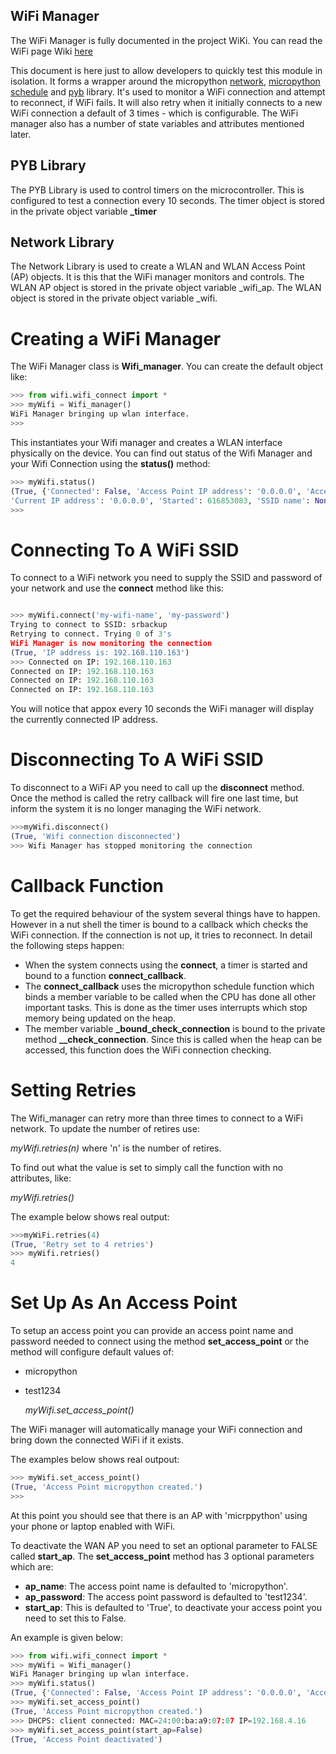 ## WiFi Manager
The WiFi Manager is fully documented in the project WiKi. 
You can read the WiFi page Wiki [here](https://github.com/SamsungResearchUK-IoT-Meetup/projects/wiki/WiFi)

This document is here just to allow developers to quickly test this module in isolation. It forms a wrapper around the micropython
[network](http://docs.micropython.org/en/latest/library/network.html), [micropython schedule](http://docs.micropython.org/en/latest/library/micropython.html) and [pyb](http://docs.micropython.org/en/latest/library/pyb.html) library. It's used to monitor a WiFi connection and attempt to reconnect, if WiFi fails.
It will also retry when it initially connects to a new WiFi connection a default of 3 times - which is configurable. The WiFi manager also has a number of state variables and attributes mentioned later.

## PYB Library
The PYB Library is used to control timers on the microcontroller. This is configured to test a connection every 10 seconds. The timer object is stored in the
private object variable **_timer**

## Network Library
The Network Library is used to create a WLAN and WLAN Access Point (AP) objects. It is this that the WiFi manager monitors and controls. 
The WLAN AP object is stored in the private object variable _wifi_ap.
The WLAN object is stored in the private object variable _wifi.

# Creating a WiFi Manager
The WiFi Manager class is **Wifi_manager**. You can create the default object like:

```python
>>> from wifi.wifi_connect import *
>>> myWifi = Wifi_manager()
WiFi Manager bringing up wlan interface.
>>>

```

This instantiates your Wifi manager and creates a WLAN interface physically on the device.
You can find out status of the Wifi Manager and your Wifi Connection using the **status()** method:

```python
>>> myWifi.status()
(True, {'Connected': False, 'Access Point IP address': '0.0.0.0', 'Access Point Password': None, 'Access Point Name': None, 'Retries': 3, 
'Current IP address': '0.0.0.0', 'Started': 616853083, 'SSID name': None, 'Active monitor': False, 'Password': None, 'Access Point Connected': False})
>>>
```

# Connecting To A WiFi SSID
To connect to a WiFi network you need to supply the SSID and password of your network and use the **connect** method like this:

```python

>>> myWifi.connect('my-wifi-name', 'my-password')
Trying to connect to SSID: srbackup
Retrying to connect. Trying 0 of 3's
WiFi Manager is now monitoring the connection
(True, 'IP address is: 192.168.110.163')
>>> Connected on IP: 192.168.110.163
Connected on IP: 192.168.110.163
Connected on IP: 192.168.110.163
Connected on IP: 192.168.110.163

```
You will notice that appox every 10 seconds the WiFi manager will display the currently connected IP address.

# Disconnecting To A WiFi SSID
To disconnect to a WiFi AP you need to call up the **disconnect** method. Once the method is called the retry callback will fire one last time, but inform
the system it is no longer managing the WiFi network.

```python
>>>myWifi.disconnect()
(True, 'Wifi connection disconnected')
>>> Wifi Manager has stopped monitoring the connection

```

# Callback Function
To get the required behaviour of the system several things have to happen. However in a nut shell the timer is bound to a callback which checks the WiFi 
connection. If the connection is not up, it tries to reconnect. In detail the following steps happen:

- When the system connects using the **connect**, a timer is started and bound to a function **connect_callback**.
- The **connect_callback** uses the micropython schedule function which binds a member variable to be called when the CPU has done all other important tasks. This is done as the timer uses interrupts which stop memory being updated on the heap.
- The member variable **_bound_check_connection** is bound to the private method **__check_connection**. Since this is called when the heap can be accessed, this function does the WiFi connection checking.


# Setting Retries
The Wifi_manager can retry more than three times to connect to a WiFi network. To update the number of retires use:

   *myWifi.retries(n)* where 'n' is the number of retires.
   
To find out what the value is set to simply call the function with no attributes, like:

   *myWifi.retries()*
   
The example below shows real output:

```python
>>>myWiFi.retries(4)
(True, 'Retry set to 4 retries')
>>> myWifi.retries()
4
```


# Set Up As An Access Point
To setup an access point you can provide an access point name and password needed to connect using the method  **set_access_point** or the method will configure 
default values of:
- micropython
- test1234

   *myWifi.set_access_point()*
   
The WiFi manager will automatically manage your WiFi connection and bring down the connected WiFi if it exists.

The examples below shows real outpout:

```python
>>> myWifi.set_access_point()
(True, 'Access Point micropython created.')
>>> 
```

At this point you should see that there is an AP with 'micrppython' using your phone or laptop enabled with WiFi.

To deactivate the WAN AP you need to set an optional parameter to FALSE called **start_ap**. The **set_access_point** method has 3 optional parameters
which are:
- **ap_name**: The access point name is defaulted to 'micropython'.
- **ap_password**: The access point password is defaulted to 'test1234'.
- **start_ap**: This is defaulted to 'True', to deactivate your access point you need to set this to False.

An example is given below:

```python
>>> from wifi.wifi_connect import *
>>> myWifi = Wifi_manager()
WiFi Manager bringing up wlan interface.
>>> myWifi.status()
(True, {'Connected': False, 'Access Point IP address': '0.0.0.0', 'Access Point Password': None, 'Access Point Name': None, 'Retries': 3, 'Current IP address': '0.0.0.0', 'Started': 617119434, 'SSID name': None, 'Active monitor': False, 'Password': None, 'Access Point Connected': False})
>>> myWifi.set_access_point()
(True, 'Access Point micropython created.')
>>> DHCPS: client connected: MAC=24:00:ba:a9:07:07 IP=192.168.4.16
>>> myWifi.set_access_point(start_ap=False)
(True, 'Access Point deactivated')
```





